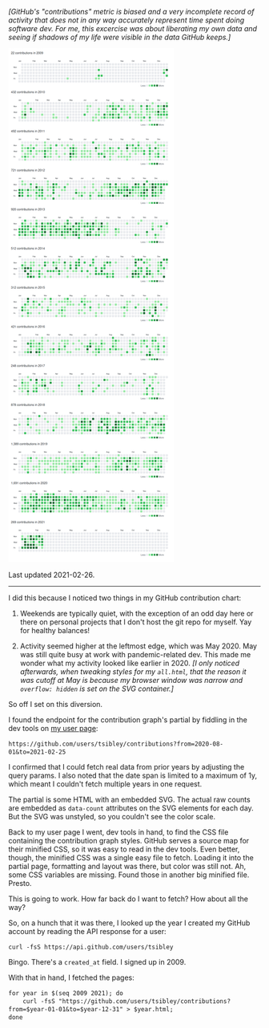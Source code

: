 _[GitHub's "contributions" metric is biased and a very incomplete record of
activity that does not in any way accurately represent time spent doing
software dev.  For me, this excercise was about liberating my own data and
seeing if shadows of my life were visible in the data GitHub keeps.]_

![My "contributions" as recorded by GitHub during the lifetime of my account, starting in 2009.](all.png)

Last updated 2021-02-26.

---

I did this because I noticed two things in my GitHub contribution chart:

  1. Weekends are typically quiet, with the exception of an odd day here or
     there on personal projects that I don't host the git repo for myself.  Yay
     for healthy balances!

  2. Activity seemed higher at the leftmost edge, which was May 2020.  May was
     still quite busy at work with pandemic-related dev.  This made me wonder
     what my activity looked like earlier in 2020.  _[I only noticed
     afterwards, when tweaking styles for my `all.html`, that the reason it was
     cutoff at May is because my browser window was narrow and `overflow:
     hidden` is set on the SVG container.]_

So off I set on this diversion.

I found the endpoint for the contribution graph's partial by fiddling in the
dev tools on [my user page](https://github.com/tsibley):

    https://github.com/users/tsibley/contributions?from=2020-08-01&to=2021-02-25

I confirmed that I could fetch real data from prior years by adjusting the
query params.  I also noted that the date span is limited to a maximum of 1y,
which meant I couldn't fetch multiple years in one request.

The partial is some HTML with an embedded SVG.  The actual raw counts are
embedded as `data-count` attributes on the SVG elements for each day.  But the
SVG was unstyled, so you couldn't see the color scale.

Back to my user page I went, dev tools in hand, to find the CSS file containing
the contribution graph styles.  GitHub serves a source map for their minified
CSS, so it was easy to read in the dev tools.  Even better, though, the
minified CSS was a single easy file to fetch.  Loading it into the partial
page, formatting and layout was there, but color was still not.  Ah, some CSS
variables are missing.  Found those in another big minified file.  Presto.

This is going to work.  How far back do I want to fetch?  How about all the
way?

So, on a hunch that it was there, I looked up the year I created my GitHub
account by reading the API response for a user:

    curl -fsS https://api.github.com/users/tsibley

Bingo.  There's a `created_at` field.  I signed up in 2009.

With that in hand, I fetched the pages:

    for year in $(seq 2009 2021); do
        curl -fsS "https://github.com/users/tsibley/contributions?from=$year-01-01&to=$year-12-31" > $year.html;
    done
